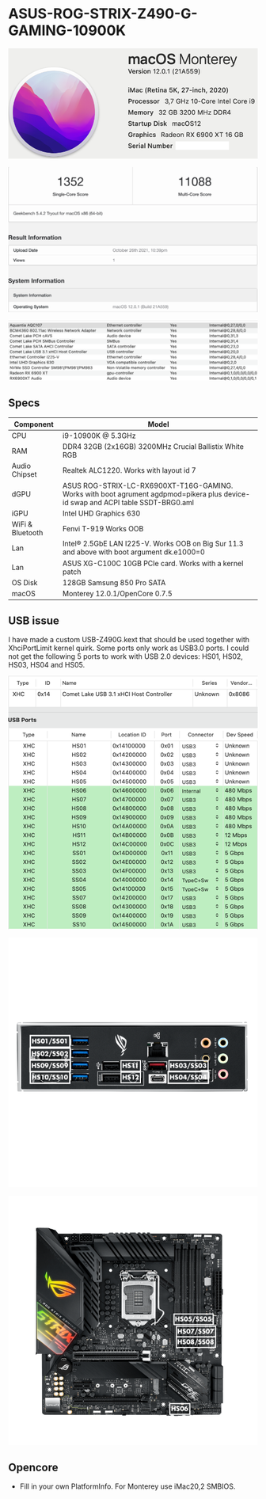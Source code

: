 # ASUS-ROG-STRIX-Z490-G-GAMING-10900K
 <p align="center">
  <img src="Images/AboutThisMac2.png" align=center">
 </p>
  <p align="center">
  <img src="Images/Geekbench5.png" align=center">
 </p>
 <p align="center">
  <img src="Images/PCI.png" align=center">
 </p>

 ## Specs
 | **Component** | **Model** |
| ------------- | --------- |
| CPU | i9-10900K @ 5.3GHz |
| RAM | DDR4 32GB (2x16GB) 3200MHz Crucial Ballistix White RGB |
| Audio Chipset | Realtek ALC1220. Works with layout id 7 |
| dGPU | ASUS ROG-STRIX-LC-RX6900XT-T16G-GAMING. Works with boot agrument agdpmod=pikera plus device-id swap and ACPI table SSDT-BRG0.aml |
| iGPU | Intel UHD Graphics 630 |
| WiFi & Bluetooth | Fenvi T-919 Works OOB |
| Lan |  Intel® 2.5GbE LAN I225-V. Works OOB on Big Sur 11.3 and above with boot argument dk.e1000=0 |
| Lan |  ASUS XG-C100C 10GB PCIe card. Works with a kernel patch |
| OS Disk | 128GB Samsung 850 Pro SATA |
| macOS | Monterey 12.0.1/OpenCore 0.7.5 |

## USB issue
I have made a custom USB-Z490G.kext that should be used together with XhciPortLimit kernel quirk. Some ports only work as USB3.0 ports. I could not get the following 5 ports to work with USB 2.0 devices: HS01, HS02, HS03, HS04 and HS05.
 <p align="center">
  <img src="Images/USB.png" align=center">
 </p>
 <p align="center">
  <img src="Images/BackIO.png" align=center">
 </p>
  <p align="center">
  <img src="Images/MB.png" align=center">
 </p>
 
## Opencore
- Fill in your own PlatformInfo. For Monterey use iMac20,2 SMBIOS.